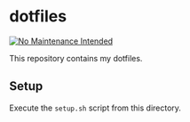 # dotfiles

[![No Maintenance Intended](https://unmaintained.tech/badge.svg)](https://unmaintained.tech/)

This repository contains my dotfiles.

## Setup

Execute the `setup.sh` script from this directory.
